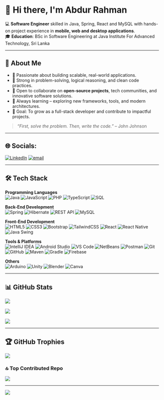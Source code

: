 # 👋 Hi there, I'm Abdur Rahman  

💻 **Software Engineer** skilled in Java, Spring, React and MySQL with hands-on project experience in **mobile, web and desktop applications**.  
🎓 **Education**: BSc in Software Engineering at Java Institute For Advanced Technology, Sri Lanka  

---

## 🌟 About Me
- 🚀 Passionate about building scalable, real-world applications.  
- 🧩 Strong in problem-solving, logical reasoning, and clean code practices.  
- 🤝 Open to collaborate on **open-source projects**, tech communities, and innovative software solutions.  
- 🌱 Always learning – exploring new frameworks, tools, and modern architectures.  
- 🎯 Goal: To grow as a full-stack developer and contribute to impactful projects.  

> *“First, solve the problem. Then, write the code.”* – John Johnson  

---

## 🌐 Socials:
[![LinkedIn](https://img.shields.io/badge/LinkedIn-%230077B5.svg?logo=linkedin&logoColor=white)](https://linkedin.com/in/https://www.linkedin.com/in/abdur-rahman-98904b238) [![email](https://img.shields.io/badge/Email-D14836?logo=gmail&logoColor=white)](mailto:nxt.genar7@gmail.com) 

---

## 🛠️ Tech Stack  

**Programming Languages**  
![Java](https://img.shields.io/badge/java-%23ED8B00.svg?style=for-the-badge&logo=openjdk&logoColor=white)  ![JavaScript](https://img.shields.io/badge/javascript-%23323330.svg?style=for-the-badge&logo=javascript&logoColor=%23F7DF1E)  ![PHP](https://img.shields.io/badge/php-%23777BB4.svg?style=for-the-badge&logo=php&logoColor=white)  ![TypeScript](https://img.shields.io/badge/typescript-%23007ACC.svg?style=for-the-badge&logo=typescript&logoColor=white)  ![SQL](https://img.shields.io/badge/sql-%2307405e.svg?style=for-the-badge&logo=sqlite&logoColor=white)  

**Back-End Development**  
![Spring](https://img.shields.io/badge/spring-%236DB33F.svg?style=for-the-badge&logo=spring&logoColor=white)  ![Hibernate](https://img.shields.io/badge/hibernate-59666C.svg?style=for-the-badge&logo=hibernate&logoColor=white)  ![REST API](https://img.shields.io/badge/REST-02569B.svg?style=for-the-badge&logo=rest&logoColor=white)  ![MySQL](https://img.shields.io/badge/mysql-4479A1.svg?style=for-the-badge&logo=mysql&logoColor=white)  

**Front-End Development**  
![HTML5](https://img.shields.io/badge/html5-%23E34F26.svg?style=for-the-badge&logo=html5&logoColor=white)  ![CSS3](https://img.shields.io/badge/css3-%231572B6.svg?style=for-the-badge&logo=css3&logoColor=white)  ![Bootstrap](https://img.shields.io/badge/bootstrap-%238511FA.svg?style=for-the-badge&logo=bootstrap&logoColor=white)  ![TailwindCSS](https://img.shields.io/badge/tailwindcss-%2338B2AC.svg?style=for-the-badge&logo=tailwind-css&logoColor=white)  ![React](https://img.shields.io/badge/react-%2320232a.svg?style=for-the-badge&logo=react&logoColor=%2361DAFB)  ![React Native](https://img.shields.io/badge/react_native-%2320232a.svg?style=for-the-badge&logo=react&logoColor=%2361DAFB)  ![Java Swing](https://img.shields.io/badge/java%20swing-007396?style=for-the-badge&logo=java&logoColor=white)  

**Tools & Platforms**  
![IntelliJ IDEA](https://img.shields.io/badge/IntelliJIDEA-000000.svg?style=for-the-badge&logo=intellij-idea&logoColor=white)  ![Android Studio](https://img.shields.io/badge/Android%20Studio-3DDC84.svg?style=for-the-badge&logo=android-studio&logoColor=white)  ![VS Code](https://img.shields.io/badge/VSCode-007ACC.svg?style=for-the-badge&logo=visual-studio-code&logoColor=white)  ![NetBeans](https://img.shields.io/badge/netbeans-%231B6AC6.svg?style=for-the-badge&logo=apache-netbeans-ide&logoColor=white)  ![Postman](https://img.shields.io/badge/Postman-FF6C37?style=for-the-badge&logo=postman&logoColor=white)  ![Git](https://img.shields.io/badge/git-%23F05033.svg?style=for-the-badge&logo=git&logoColor=white)  ![GitHub](https://img.shields.io/badge/github-%23121011.svg?style=for-the-badge&logo=github&logoColor=white)  ![Maven](https://img.shields.io/badge/maven-C71A36.svg?style=for-the-badge&logo=apache-maven&logoColor=white)  ![Gradle](https://img.shields.io/badge/Gradle-02303A.svg?style=for-the-badge&logo=Gradle&logoColor=white)  ![Firebase](https://img.shields.io/badge/firebase-FFCA28.svg?style=for-the-badge&logo=firebase&logoColor=black)  

**Others**  
![Arduino](https://img.shields.io/badge/Arduino-00979D.svg?style=for-the-badge&logo=Arduino&logoColor=white)  ![Unity](https://img.shields.io/badge/unity-%23000000.svg?style=for-the-badge&logo=unity&logoColor=white)  ![Blender](https://img.shields.io/badge/blender-%23F5792A.svg?style=for-the-badge&logo=blender&logoColor=white)  ![Canva](https://img.shields.io/badge/Canva-%2300C4CC.svg?style=for-the-badge&logo=Canva&logoColor=white)  

---

## 📊 GitHub Stats
![](https://github-readme-stats.vercel.app/api?username=gitxar7&theme=dark&hide_border=false&include_all_commits=false&count_private=false)<br/>  
![](https://nirzak-streak-stats.vercel.app/?user=gitxar7&theme=dark&hide_border=false)<br/>  
![](https://github-readme-stats.vercel.app/api/top-langs/?username=gitxar7&theme=dark&hide_border=false&include_all_commits=false&count_private=false&layout=compact)  

---

## 🏆 GitHub Trophies
![](https://github-profile-trophy.vercel.app/?username=gitxar7&theme=radical&no-frame=false&no-bg=true&margin-w=4)  

### 🔝 Top Contributed Repo
![](https://github-contributor-stats.vercel.app/api?username=gitxar7&limit=5&theme=dark&combine_all_yearly_contributions=true)  

---

[![](https://visitcount.itsvg.in/api?id=gitxar7&icon=0&color=0)](https://visitcount.itsvg.in)
